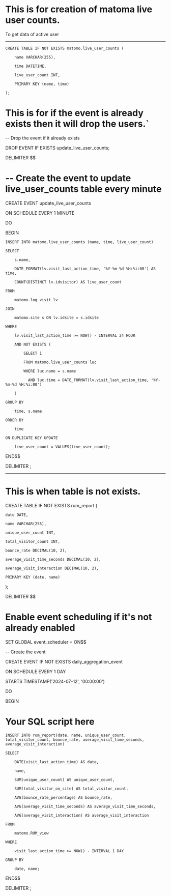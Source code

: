 # This is for creation of matoma live user counts.
To get data of active user  

------------------------------------------------------------------------------
```
CREATE TABLE IF NOT EXISTS matomo.live_user_counts (

    name VARCHAR(255),

    time DATETIME,

    live_user_count INT,

    PRIMARY KEY (name, time)

);
```

# This is for if the event is already exists then it will drop the users.`

--  Drop the event if it already exists

DROP EVENT IF EXISTS update_live_user_counts;

DELIMITER $$
 
# -- Create the event to update live_user_counts table every minute

CREATE EVENT update_live_user_counts

ON SCHEDULE EVERY 1 MINUTE

DO

BEGIN

    INSERT INTO matomo.live_user_counts (name, time, live_user_count)

    SELECT

        s.name,

        DATE_FORMAT(lv.visit_last_action_time, '%Y-%m-%d %H:%i:00') AS time,

        COUNT(DISTINCT lv.idvisitor) AS live_user_count

    FROM

        matomo.log_visit lv

    JOIN 

        matomo.site s ON lv.idsite = s.idsite

    WHERE 

        lv.visit_last_action_time >= NOW() - INTERVAL 24 HOUR

        AND NOT EXISTS (

            SELECT 1

            FROM matomo.live_user_counts luc

            WHERE luc.name = s.name

              AND luc.time = DATE_FORMAT(lv.visit_last_action_time, '%Y-%m-%d %H:%i:00')

        )

    GROUP BY 

        time, s.name

    ORDER BY 

        time

    ON DUPLICATE KEY UPDATE

        live_user_count = VALUES(live_user_count);

END$$
 
DELIMITER ;
 
 
------------------------------------------------------------------------------
# This is when table is not exists. 
CREATE TABLE IF NOT EXISTS rum_report (

    date DATE,

    name VARCHAR(255),

    unique_user_count INT,

    total_visitor_count INT,

    bounce_rate DECIMAL(10, 2),

    average_visit_time_seconds DECIMAL(10, 2),

    average_visit_interaction DECIMAL(10, 2),

    PRIMARY KEY (date, name)

);
 
 
DELIMITER $$
 
#  Enable event scheduling if it's not already enabled

SET GLOBAL event_scheduler = ON$$
 
-- Create the event

CREATE EVENT IF NOT EXISTS daily_aggregation_event

ON SCHEDULE EVERY 1 DAY

STARTS TIMESTAMP('2024-07-12', '00:00:00')

DO

BEGIN

#    Your SQL script here

    INSERT INTO rum_report(date, name, unique_user_count, total_visitor_count, bounce_rate, average_visit_time_seconds, average_visit_interaction)

    SELECT 

        DATE(visit_last_action_time) AS date,

        name,

        SUM(unique_user_count) AS unique_user_count,

        SUM(total_visitor_on_site) AS total_visitor_count,

        AVG(bounce_rate_percentage) AS bounce_rate,

        AVG(average_visit_time_seconds) AS average_visit_time_seconds,

        AVG(average_visit_interaction) AS average_visit_interaction

    FROM 

        matomo.RUM_view

    WHERE 

        visit_last_action_time >= NOW() - INTERVAL 1 DAY

    GROUP BY 

        date, name;

END$$
 
DELIMITER ;

 

<!---
mansi-190502/mansi-190502 is a ✨ special ✨ repository because its `README.md` (this file) appears on your GitHub profile.
You can click the Preview link to take a look at your changes.
--->
